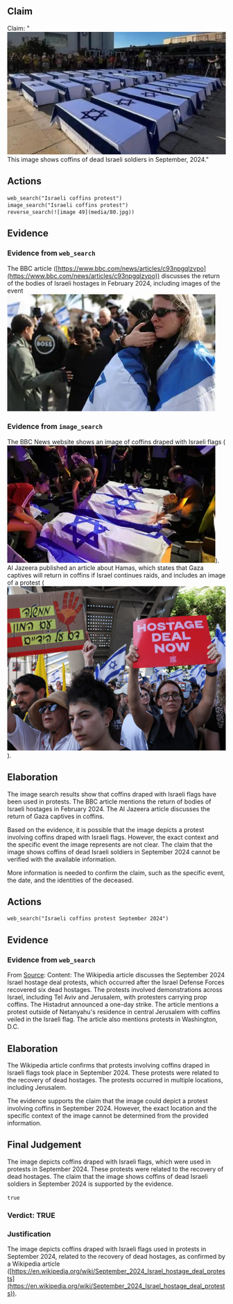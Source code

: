 ## Claim
Claim: "![image 49](media/80.jpg) This image shows coffins of dead Israeli soldiers in September, 2024."

## Actions
```
web_search("Israeli coffins protest")
image_search("Israeli coffins protest")
reverse_search(![image 49](media/80.jpg))
```

## Evidence
### Evidence from `web_search`
The BBC article ([https://www.bbc.com/news/articles/c93npgqlzvpo](https://www.bbc.com/news/articles/c93npgqlzvpo)) discusses the return of the bodies of Israeli hostages in February 2024, including images of the event ![image 4533](media/2025-08-23_01-04-1755911055-466872.jpg)

### Evidence from `image_search`
The BBC News website shows an image of coffins draped with Israeli flags (![image 4548](media/2025-08-23_01-04-1755911083-761452.jpg)). Al Jazeera published an article about Hamas, which states that Gaza captives will return in coffins if Israel continues raids, and includes an image of a protest (![image 4549](media/2025-08-23_01-04-1755911083-936573.jpg)).


## Elaboration
The image search results show that coffins draped with Israeli flags have been used in protests. The BBC article mentions the return of bodies of Israeli hostages in February 2024. The Al Jazeera article discusses the return of Gaza captives in coffins.

Based on the evidence, it is possible that the image depicts a protest involving coffins draped with Israeli flags. However, the exact context and the specific event the image represents are not clear. The claim that the image shows coffins of dead Israeli soldiers in September 2024 cannot be verified with the available information.

More information is needed to confirm the claim, such as the specific event, the date, and the identities of the deceased.


## Actions
```
web_search("Israeli coffins protest September 2024")
```

## Evidence
### Evidence from `web_search`
From [Source](https://en.wikipedia.org/wiki/September_2024_Israel_hostage_deal_protests): 
Content: The Wikipedia article discusses the September 2024 Israel hostage deal protests, which occurred after the Israel Defense Forces recovered six dead hostages. The protests involved demonstrations across Israel, including Tel Aviv and Jerusalem, with protesters carrying prop coffins. The Histadrut announced a one-day strike. The article mentions a protest outside of Netanyahu's residence in central Jerusalem with coffins veiled in the Israeli flag. The article also mentions protests in Washington, D.C.


## Elaboration
The Wikipedia article confirms that protests involving coffins draped in Israeli flags took place in September 2024. These protests were related to the recovery of dead hostages. The protests occurred in multiple locations, including Jerusalem.

The evidence supports the claim that the image could depict a protest involving coffins in September 2024. However, the exact location and the specific context of the image cannot be determined from the provided information.


## Final Judgement
The image depicts coffins draped with Israeli flags, which were used in protests in September 2024. These protests were related to the recovery of dead hostages. The claim that the image shows coffins of dead Israeli soldiers in September 2024 is supported by the evidence.

`true`

### Verdict: TRUE

### Justification
The image depicts coffins draped with Israeli flags used in protests in September 2024, related to the recovery of dead hostages, as confirmed by a Wikipedia article ([https://en.wikipedia.org/wiki/September_2024_Israel_hostage_deal_protests](https://en.wikipedia.org/wiki/September_2024_Israel_hostage_deal_protests)).
